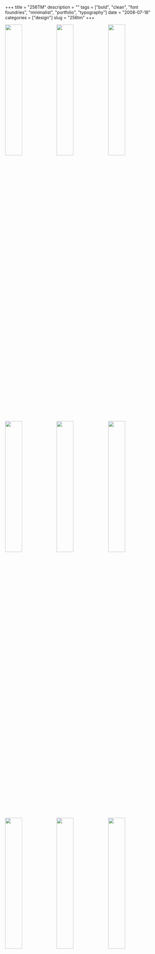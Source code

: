 +++
title = "256TM"
description = ""
tags = ["bold", "clean", "font foundries", "minimalist", "portfolio", "typography"]
date = "2008-07-18"
categories = ["design"]
slug = "256tm"
+++


<div id="screens-thumbs" class="clearfix mt1-5">
<a href="//konigi.com/media/design/256tm-1.jpg" class="group" rel="group"><img src="//konigi.com/media/design/256tm-1.png" alt="" class="thumb" style="width: 33%; max-width: 33%;padding: 0 1px 1px 0" /></a><a href="//konigi.com/media/design/256tm-2.jpg" class="group" rel="group"><img src="//konigi.com/media/design/256tm-2.png" alt="" class="thumb" style="width: 33%; max-width: 33%;padding: 0 1px 1px 0" /></a><a href="//konigi.com/media/design/256tm-3.jpg" class="group" rel="group"><img src="//konigi.com/media/design/256tm-3.png" alt="" class="thumb" style="width: 33%; max-width: 33%;padding: 0 1px 1px 0" /></a><a href="//konigi.com/media/design/256tm-4.jpg" class="group" rel="group"><img src="//konigi.com/media/design/256tm-4.png" alt="" class="thumb" style="width: 33%; max-width: 33%;padding: 0 1px 1px 0" /></a><a href="//konigi.com/media/design/256tm-5.jpg" class="group" rel="group"><img src="//konigi.com/media/design/256tm-5.png" alt="" class="thumb" style="width: 33%; max-width: 33%;padding: 0 1px 1px 0" /></a><a href="//konigi.com/media/design/256tm-6.jpg" class="group" rel="group"><img src="//konigi.com/media/design/256tm-6.png" alt="" class="thumb" style="width: 33%; max-width: 33%;padding: 0 1px 1px 0" /></a><a href="//konigi.com/media/design/256tm-7.jpg" class="group" rel="group"><img src="//konigi.com/media/design/256tm-7.png" alt="" class="thumb" style="width: 33%; max-width: 33%;padding: 0 1px 1px 0" /></a><a href="//konigi.com/media/design/256tm-8.jpg" class="group" rel="group"><img src="//konigi.com/media/design/256tm-8.png" alt="" class="thumb" style="width: 33%; max-width: 33%;padding: 0 1px 1px 0" /></a><a href="//konigi.com/media/design/256tm-9.jpg" class="group" rel="group"><img src="//konigi.com/media/design/256tm-9.png" alt="" class="thumb" style="width: 33%; max-width: 33%;padding: 0 1px 1px 0" /></a>
</div>   
<p>What could be more appropriate for a font foundry than to use its own large, capitalized type as the focus, form, and interface for the design. 25TM is modern, minimalist, and makes its statement firmly&#8212;type is the message, period.</p>
<p><a href="http://www.256tm.com/">http://www.256tm.com/</a></p>  
